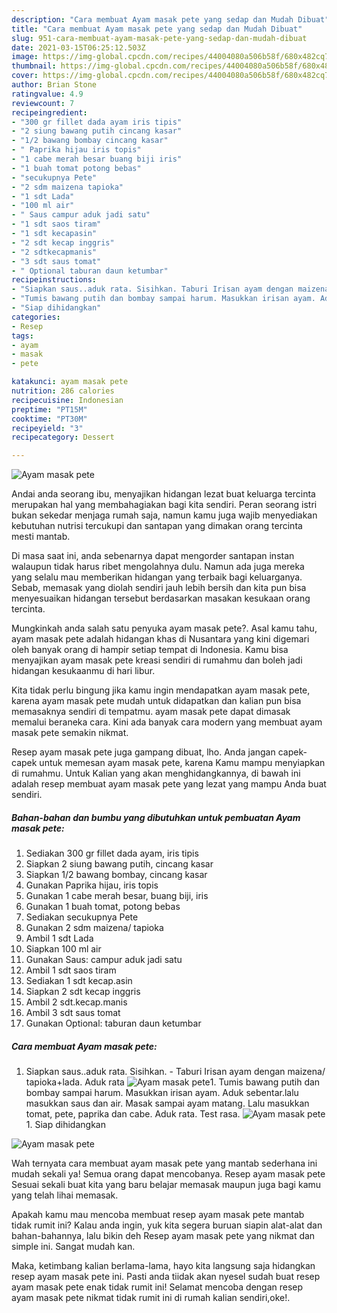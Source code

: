 ```yaml
---
description: "Cara membuat Ayam masak pete yang sedap dan Mudah Dibuat"
title: "Cara membuat Ayam masak pete yang sedap dan Mudah Dibuat"
slug: 951-cara-membuat-ayam-masak-pete-yang-sedap-dan-mudah-dibuat
date: 2021-03-15T06:25:12.503Z
image: https://img-global.cpcdn.com/recipes/44004080a506b58f/680x482cq70/ayam-masak-pete-foto-resep-utama.jpg
thumbnail: https://img-global.cpcdn.com/recipes/44004080a506b58f/680x482cq70/ayam-masak-pete-foto-resep-utama.jpg
cover: https://img-global.cpcdn.com/recipes/44004080a506b58f/680x482cq70/ayam-masak-pete-foto-resep-utama.jpg
author: Brian Stone
ratingvalue: 4.9
reviewcount: 7
recipeingredient:
- "300 gr fillet dada ayam iris tipis"
- "2 siung bawang putih cincang kasar"
- "1/2 bawang bombay cincang kasar"
- " Paprika hijau iris topis"
- "1 cabe merah besar buang biji iris"
- "1 buah tomat potong bebas"
- "secukupnya Pete"
- "2 sdm maizena tapioka"
- "1 sdt Lada"
- "100 ml air"
- " Saus campur aduk jadi satu"
- "1 sdt saos tiram"
- "1 sdt kecapasin"
- "2 sdt kecap inggris"
- "2 sdtkecapmanis"
- "3 sdt saus tomat"
- " Optional taburan daun ketumbar"
recipeinstructions:
- "Siapkan saus..aduk rata. Sisihkan. Taburi Irisan ayam dengan maizena/ tapioka+lada. Aduk rata"
- "Tumis bawang putih dan bombay sampai harum. Masukkan irisan ayam. Aduk sebentar.lalu masukkan saus dan air. Masak sampai ayam matang. Lalu masukkan tomat, pete, paprika dan cabe. Aduk rata. Test rasa."
- "Siap dihidangkan"
categories:
- Resep
tags:
- ayam
- masak
- pete

katakunci: ayam masak pete 
nutrition: 286 calories
recipecuisine: Indonesian
preptime: "PT15M"
cooktime: "PT30M"
recipeyield: "3"
recipecategory: Dessert

---
```



![Ayam masak pete](https://img-global.cpcdn.com/recipes/44004080a506b58f/680x482cq70/ayam-masak-pete-foto-resep-utama.jpg)

Andai anda seorang ibu, menyajikan hidangan lezat buat keluarga tercinta merupakan hal yang membahagiakan bagi kita sendiri. Peran seorang istri bukan sekedar menjaga rumah saja, namun kamu juga wajib menyediakan kebutuhan nutrisi tercukupi dan santapan yang dimakan orang tercinta mesti mantab.

Di masa  saat ini, anda sebenarnya dapat mengorder santapan instan walaupun tidak harus ribet mengolahnya dulu. Namun ada juga mereka yang selalu mau memberikan hidangan yang terbaik bagi keluarganya. Sebab, memasak yang diolah sendiri jauh lebih bersih dan kita pun bisa menyesuaikan hidangan tersebut berdasarkan masakan kesukaan orang tercinta. 



Mungkinkah anda salah satu penyuka ayam masak pete?. Asal kamu tahu, ayam masak pete adalah hidangan khas di Nusantara yang kini digemari oleh banyak orang di hampir setiap tempat di Indonesia. Kamu bisa menyajikan ayam masak pete kreasi sendiri di rumahmu dan boleh jadi hidangan kesukaanmu di hari libur.

Kita tidak perlu bingung jika kamu ingin mendapatkan ayam masak pete, karena ayam masak pete mudah untuk didapatkan dan kalian pun bisa memasaknya sendiri di tempatmu. ayam masak pete dapat dimasak memalui beraneka cara. Kini ada banyak cara modern yang membuat ayam masak pete semakin nikmat.

Resep ayam masak pete juga gampang dibuat, lho. Anda jangan capek-capek untuk memesan ayam masak pete, karena Kamu mampu menyiapkan di rumahmu. Untuk Kalian yang akan menghidangkannya, di bawah ini adalah resep membuat ayam masak pete yang lezat yang mampu Anda buat sendiri.

<!--inarticleads1-->

##### Bahan-bahan dan bumbu yang dibutuhkan untuk pembuatan Ayam masak pete:

1. Sediakan 300 gr fillet dada ayam, iris tipis
1. Siapkan 2 siung bawang putih, cincang kasar
1. Siapkan 1/2 bawang bombay, cincang kasar
1. Gunakan  Paprika hijau, iris topis
1. Gunakan 1 cabe merah besar, buang biji, iris
1. Gunakan 1 buah tomat, potong bebas
1. Sediakan secukupnya Pete
1. Gunakan 2 sdm maizena/ tapioka
1. Ambil 1 sdt Lada
1. Siapkan 100 ml air
1. Gunakan  Saus: campur aduk jadi satu
1. Ambil 1 sdt saos tiram
1. Sediakan 1 sdt kecap.asin
1. Siapkan 2 sdt kecap inggris
1. Ambil 2 sdt.kecap.manis
1. Ambil 3 sdt saus tomat
1. Gunakan  Optional: taburan daun ketumbar




<!--inarticleads2-->

##### Cara membuat Ayam masak pete:

1. Siapkan saus..aduk rata. Sisihkan. - Taburi Irisan ayam dengan maizena/ tapioka+lada. Aduk rata
<img src="//assets-global.cpcdn.com/assets/icons/button_play-2c75c40dde080a61004c1f40b05d8f140eaff45d7e9e6481dc71c63d2e7c4909.png" alt="Ayam masak pete">1. Tumis bawang putih dan bombay sampai harum. Masukkan irisan ayam. Aduk sebentar.lalu masukkan saus dan air. Masak sampai ayam matang. Lalu masukkan tomat, pete, paprika dan cabe. Aduk rata. Test rasa.
<img src="//assets-global.cpcdn.com/assets/icons/button_play-2c75c40dde080a61004c1f40b05d8f140eaff45d7e9e6481dc71c63d2e7c4909.png" alt="Ayam masak pete">1. Siap dihidangkan
<img src="//assets-global.cpcdn.com/assets/icons/button_play-2c75c40dde080a61004c1f40b05d8f140eaff45d7e9e6481dc71c63d2e7c4909.png" alt="Ayam masak pete">



Wah ternyata cara membuat ayam masak pete yang mantab sederhana ini mudah sekali ya! Semua orang dapat mencobanya. Resep ayam masak pete Sesuai sekali buat kita yang baru belajar memasak maupun juga bagi kamu yang telah lihai memasak.

Apakah kamu mau mencoba membuat resep ayam masak pete mantab tidak rumit ini? Kalau anda ingin, yuk kita segera buruan siapin alat-alat dan bahan-bahannya, lalu bikin deh Resep ayam masak pete yang nikmat dan simple ini. Sangat mudah kan. 

Maka, ketimbang kalian berlama-lama, hayo kita langsung saja hidangkan resep ayam masak pete ini. Pasti anda tiidak akan nyesel sudah buat resep ayam masak pete enak tidak rumit ini! Selamat mencoba dengan resep ayam masak pete nikmat tidak rumit ini di rumah kalian sendiri,oke!.

